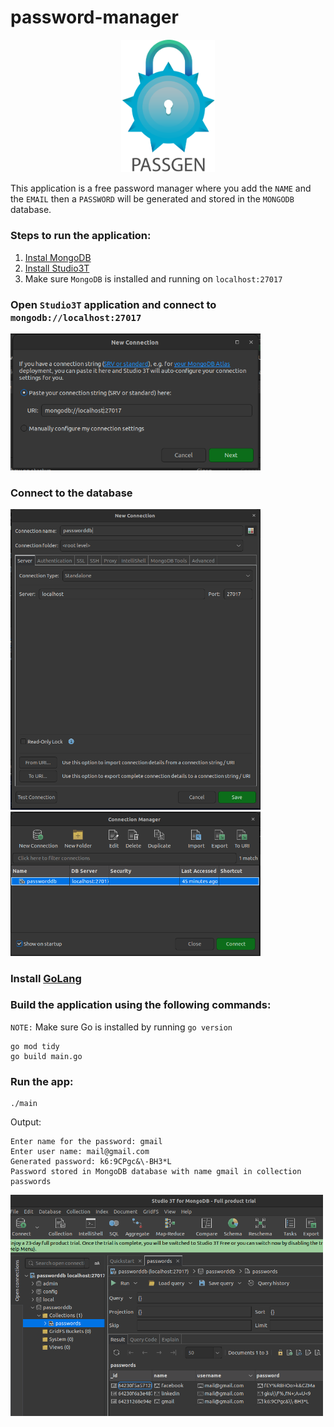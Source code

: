 # password-manager

<p align="center">
  <img src="imgs/logo.png" style="width: 150px">
</p>

This application is a free password manager where you add the `NAME` and the `EMAIL` then a `PASSWORD` will be generated and stored in the `MONGODB` database.

### Steps to run the application:

 1. [Instal MongoDB](https://www.mongodb.com/docs/manual/tutorial/install-mongodb-on-ubuntu/)
 2. [Install Studio3T](https://studio3t.com/knowledge-base/articles/installation/)
 3. Make sure `MongoDB` is installed and running on `localhost:27017`
### Open `Studio3T` application and connect to `mongodb://localhost:27017`

 <img src="imgs/1.png" width="400px">

### Connect to the database

  <img src="imgs/2.png" width="400px">
  <img src="imgs/3.png" width="400px">

### Install [GoLang](https://go.dev/doc/install)

### Build the application using the following commands:

`NOTE:` Make sure Go is installed by running `go version`
```
go mod tidy
go build main.go
```
### Run the app:
```
./main
```

Output:
```
Enter name for the password: gmail
Enter user name: mail@gmail.com
Generated password: k6:9CPgc&\-BH3*L
Password stored in MongoDB database with name gmail in collection passwords
```

<img src="imgs/4.png" width="500px">

